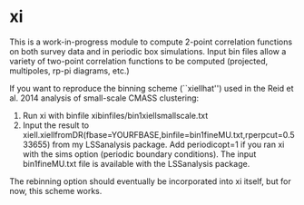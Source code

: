xi
==

This is a work-in-progress module to compute 2-point correlation functions on both survey data and in periodic box simulations.  Input bin files allow a variety of two-point correlation functions to be computed (projected, multipoles, rp-pi diagrams, etc.)

If you want to reproduce the binning scheme (``xiellhat'') used in the Reid et al. 2014 analysis of small-scale CMASS clustering:

1) Run xi with binfile xibinfiles/bin1xiellsmallscale.txt
2) Input the result to xiell.xiellfromDR(fbase=YOURFBASE,binfile=bin1fineMU.txt,rperpcut=0.533655) from my LSSanalysis package.  Add periodicopt=1 if you ran xi with the sims option (periodic boundary conditions).  The input bin1fineMU.txt file is available with the LSSanalysis package.

The rebinning option should eventually be incorporated into xi itself, but for now, this scheme works.

